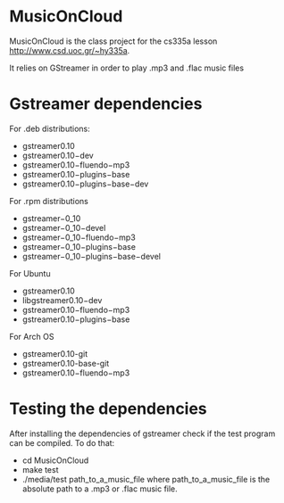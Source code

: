 MusicOnCloud
============

MusicOnCloud is the class project for the cs335a lesson http://www.csd.uoc.gr/~hy335a. 

It relies on GStreamer in order to play .mp3 and .flac music files

Gstreamer dependencies
============

For .deb distributions:
* gstreamer0.10 
* gstreamer0.10−dev
* gstreamer0.10−fluendo−mp3
* gstreamer0.10−plugins−base
* gstreamer0.10−plugins−base−dev


For .rpm distributions
* gstreamer−0_10
* gstreamer−0_10−devel
* gstreamer−0_10−fluendo−mp3
* gstreamer−0_10−plugins−base
* gstreamer−0_10−plugins−base−devel

For Ubuntu
* gstreamer0.10
* libgstreamer0.10−dev
* gstreamer0.10−fluendo−mp3
* gstreamer0.10−plugins−base

For Arch OS
* gstreamer0.10-git
* gstreamer0.10-base-git
* gstreamer0.10−fluendo−mp3


Testing the dependencies
============
After installing the dependencies of gstreamer check if the test program can be compiled.
To do that:
* cd MusicOnCloud
* make test
* ./media/test path_to_a_music_file
where path_to_a_music_file is the absolute path to a .mp3 or .flac music file.
